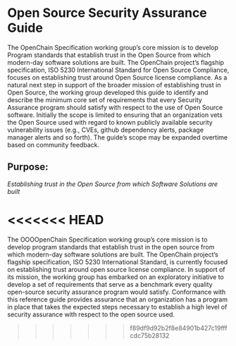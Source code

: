 # Open Source Security Assurance Guide

The OpenChain Specification working group’s core mission is to develop Program standards that establish trust in the Open Source from which modern-day software solutions are built. The OpenChain project’s flagship specification, ISO 5230 International Standard for Open Source Compliance, focuses on establishing trust around Open Source license compliance. As a natural next step in support of the broader mission of establishing trust in Open Source, the working group developed this guide to identify and describe the minimum core set of requirements that every Security Assurance program should satisfy with respect to the use of Open Source software. Initially the scope is limited to ensuring that an organization vets the  Open Source used with regard to known publicly available security vulnerability issues (e.g., CVEs, github dependency alerts, package manager alerts and so forth).  The guide’s scope may be expanded overtime based on community feedback.

## Purpose:

  *Establishing trust in the Open Source from which Software Solutions are built*

<<<<<<< HEAD
=======
The OOOOpenChain Specification working group’s core mission is to develop program standards that establish trust in the open source from which modern-day software solutions are built. The OpenChain project’s flagship specification, ISO 5230 International Standard, is currently focused on establishing trust around open source license compliance. In support of its mission, the working group has embarked on an exploratory initiative to develop a set of requirements that serve as a benchmark every quality open-source security assurance program would satisfy. 
Conformance with this reference guide provides assurance that an organization has a program in place that takes the expected steps necessary to establish a high level of security assurance with respect to the open source used. 
>>>>>>> f89df9d92b2f8e84901b427c19fffcdc75b28132
